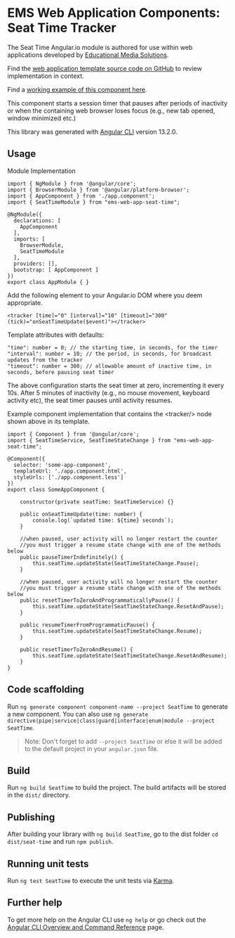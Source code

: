 # EMS Web Application Components: Seat Time Tracker

The Seat Time Angular.io module is authored for use within web applications developed by [Educational Media Solutions](https://educationalmediasolutions.com).

Find the [web application template source code on GitHub](https://github.com/spencech/ems-web-app-template) to review implementation in context.

Find a [working example of this component here](https://ems-web-app.educationalmediasolutions.com).

This component starts a session timer that pauses after periods of inactivity or when the containing web browser loses focus (e.g., new tab opened, window minimized etc.)

This library was generated with [Angular CLI](https://github.com/angular/angular-cli) version 13.2.0.


## Usage

Module Implementation

	import { NgModule } from '@angular/core';
	import { BrowserModule } from '@angular/platform-browser';
	import { AppComponent } from './app.component';
	import { SeatTimeModule } from "ems-web-app-seat-time";

	@NgModule({
	  declarations: [
	    AppComponent 
	  ],
	  imports: [
	    BrowserModule,
	    SeatTimeModule 
	  ],
	  providers: [],
	  bootstrap: [ AppComponent ]
	})
	export class AppModule { }

Add the following element to your Angular.io DOM where you deem appropriate.

	<tracker [time]="0" [interval]="10" [timeout]="300" (tick)="onSeatTimeUpdate($event)"></tracker>

Template attributes with defaults:

	"time": number = 0; // the starting time, in seconds, for the timer
	"interval": number = 10; // the period, in seconds, for broadcast updates from the tracker
	"timeout": number = 300; // allowable amount of inactive time, in seconds, before pausing seat timer

The above configuration starts the seat timer at zero, incrementing it every 10s. After 5 minutes of inactivity (e.g., no mouse movement, keyboard activity etc), the seat timer pauses until activity resumes.

Example component implementation that contains the &lt;tracker/&gt; node shown above in its template.
	
	import { Component } from '@angular/core';
	import { SeatTimeService, SeatTimeStateChange } from "ems-web-app-seat-time";

	@Component({
	  selector: 'some-app-component',
	  templateUrl: './app.component.html',
	  styleUrls: ['./app.component.less']
	})
	export class SomeAppComponent {
		
		constructor(private seatTime: SeatTimeService) {}
		
		public onSeatTimeUpdate(time: number) {
			console.log(`updated time: ${time} seconds`);
		}

		//when paused, user activity will no longer restart the counter
		//you must trigger a resume state change with one of the methods below
		public pauseTimerIndefinitely() {
			this.seatTime.updateState(SeatTimeStateChange.Pause);
		}

		//when paused, user activity will no longer restart the counter
		//you must trigger a resume state change with one of the methods below
		public resetTimerToZeroAndProgrammaticallyPause() {
			this.seatTime.updateState(SeatTimeStateChange.ResetAndPause);
		}

		public resumeTimerFromProgrammaticPause() {
			this.seatTime.updateState(SeatTimeStateChange.Resume);
		}

		public resetTimerToZeroAndResume() {
			this.seatTime.updateState(SeatTimeStateChange.ResetAndResume);
		}
	}
	


## Code scaffolding

Run `ng generate component component-name --project SeatTime` to generate a new component. You can also use `ng generate directive|pipe|service|class|guard|interface|enum|module --project SeatTime`.
> Note: Don't forget to add `--project SeatTime` or else it will be added to the default project in your `angular.json` file. 

## Build

Run `ng build SeatTime` to build the project. The build artifacts will be stored in the `dist/` directory.

## Publishing

After building your library with `ng build SeatTime`, go to the dist folder `cd dist/seat-time` and run `npm publish`.

## Running unit tests

Run `ng test SeatTime` to execute the unit tests via [Karma](https://karma-runner.github.io).

## Further help

To get more help on the Angular CLI use `ng help` or go check out the [Angular CLI Overview and Command Reference](https://angular.io/cli) page.
